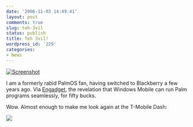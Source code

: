 ```yaml
---
date: '2006-11-03 14:49:41'
layout: post
comments: true
slug: teh-3vil
status: publish
title: Teh 3vil!
wordpress_id: '229'
categories:
- News
---
```



[
![Screenshot](http://styletap.com/images/StyleTapScreenShots.gif)
](http://styletap.com/index.php)


I am a formerly rabid PalmOS fan, having switched to Blackberry a few years ago. Via [Engadget](http://www.engadget.com/2006/11/03/styletap-brings-palmos-apps-to-windows-mobile/), the revelation that Windows Mobile can run Palm programs seamlessly, for fifty bucks.

Wow. Almost enough to make me look again at the T-Mobile Dash:


[
![](http://www.t-mobile.com/images/products/tmobile_dash_myfaves/250x270myfaves.jpg)
](http://www.t-mobile.com/shop/phones/Detail.aspx?device=f164419f-eee9-4cf6-a1bd-070dbe4b5023)


